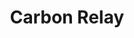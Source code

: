 ---
blog: https://carbonrelay.com/blog
codehost: https://github.com/https://github.com/redskyops
facebook: https://facebook.com/carbonrelayai
linkedin: http://linkedin.com/company/carbonrelay
logohandle: carbonrelay
sort: carbonrelay
title: Carbon Relay
twitter: https://x.com/carbonrelay
website: https://www.carbonrelay.com/
---